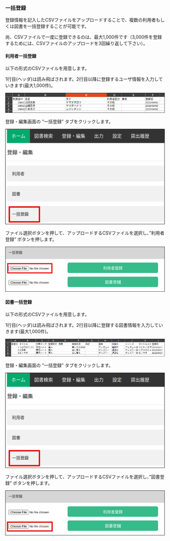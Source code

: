 ### 一括登録

登録情報を記入したCSVファイルをアップロードすることで、複数の利用者もしくは図書を一括登録することが可能です。

尚、CSVファイルで一度に登録できるのは、最大1,000件です（3,000件を登録するためには、CSVファイルのアップロードを3回繰り返して下さい）。

#### 利用者一括登録

以下の形式のCSVファイルを用意します。

1行目(ヘッダ)は読み飛ばされます。2行目以降に登録するユーザ情報を入力していきます(最大1,000件)。

![user_csv](../img/user_csv.png)

登録・編集画面の ”一括登録” タブをクリックします。

![import](../img/import.png)

ファイル選択ボタンを押して、アップロードするCSVファイルを選択し、”利用者登録” ボタンを押します。

![import_user](../img/import_user.png)


#### 図書一括登録

以下の形式のCSVファイルを用意します。

1行目(ヘッダ)は読み飛ばされます。2行目以降に登録する図書情報を入力していきます(最大1,000件)。

![book_csv](../img/book_csv.png)

登録・編集画面の ”一括登録” タブをクリックします。

![import](../img/import.png)

ファイル選択ボタンを押して、アップロードするCSVファイルを選択し、”図書登録” ボタンを押します。

![import_book](../img/import_book.png)
